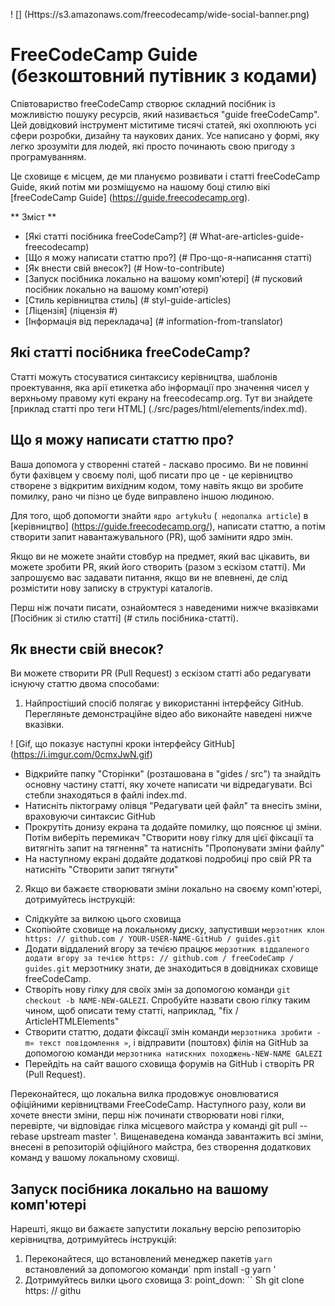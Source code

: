 ! [] (Https://s3.amazonaws.com/freecodecamp/wide-social-banner.png)

# FreeCodeCamp Guide (безкоштовний путівник з кодами)
Співтовариство freeCodeCamp створює складний посібник із можливістю пошуку ресурсів, який називається "guide freeCodeCamp". Цей довідковий інструмент міститиме тисячі статей, які охоплюють усі сфери розробки, дизайну та наукових даних. Усе написано у формі, яку легко зрозуміти для людей, які просто починають свою пригоду з програмуванням.

Це сховище є місцем, де ми плануємо розвивати і статті freeCodeCamp Guide, який потім ми розміщуємо на нашому боці стилю вікі [freeCodeCamp Guide] (https://guide.freecodecamp.org).

** Зміст **

- [Які статті посібника freeCodeCamp?] (# What-are-articles-guide-freecodecamp)
- [Що я можу написати статтю про?] (# Про-що-я-написання статті)
- [Як внести свій внесок?] (# How-to-contribute)
- [Запуск посібника локально на вашому комп'ютері] (# пусковий посібник локально на вашому комп'ютері)
- [Стиль керівництва стиль] (# styl-guide-articles)
- [Ліцензія] (ліцензія #)
- [Інформація від перекладача] (# information-from-translator)

## Які статті посібника freeCodeCamp?
Статті можуть стосуватися синтаксису керівництва, шаблонів проектування, яка арії етикетка або інформації про значення чисел у верхньому правому куті екрану на freecodecamp.org. Тут ви знайдете [приклад статті про теги HTML] (./src/pages/html/elements/index.md).

## Що я можу написати статтю про?
Ваша допомога у створенні статей - ласкаво просимо. Ви не повинні бути фахівцем у своєму полі, щоб писати про це - це керівництво створене з відкритим вихідним кодом, тому навіть якщо ви зробите помилку, рано чи пізно це буде виправлено іншою людиною.

Для того, щоб допомогти знайти `ядро artykułu` (` недопалка article`) в [керівництво] (https://guide.freecodecamp.org/), написати статтю, а потім створити запит навантажувального (PR), щоб замінити ядро ​​змін.

Якщо ви не можете знайти стовбур на предмет, який вас цікавить, ви можете зробити PR, який його створить (разом з ескізом статті). Ми запрошуємо вас задавати питання, якщо ви не впевнені, де слід розмістити нову записку в структурі каталогів.

Перш ніж почати писати, ознайомтеся з наведеними нижче вказівками [Посібник зі стилю статті] (# стиль посібника-статті).

## Як внести свій внесок?
Ви можете створити PR (Pull Request) з ескізом статті або редагувати існуючу статтю двома способами:

1) Найпростіший спосіб полягає у використанні інтерфейсу GitHub. Перегляньте демонстраційне відео або виконайте наведені нижче вказівки.

! [Gif, що показує наступні кроки інтерфейсу GitHub] (https://i.imgur.com/0cmxJwN.gif)

- Відкрийте папку "Сторінки" (розташована в "gides / src") та знайдіть основну частину статті, яку хочете написати чи відредагувати. Всі стебли знаходяться в файлі index.md.
- Натисніть піктограму олівця "Редагувати цей файл" та внесіть зміни, враховуючи синтаксис GitHub
- Прокрутіть донизу екрана та додайте помилку, що пояснює ці зміни. Потім виберіть перемикач "Створити нову гілку для цієї фіксації та витягніть запит на тягнення" та натисніть "Пропонувати зміни файлу"
- На наступному екрані додайте додаткові подробиці про свій PR та натисніть "Створити запит тягнути"


2) Якщо ви бажаєте створювати зміни локально на своєму комп'ютері, дотримуйтесь інструкцій:
- Слідкуйте за вилкою цього сховища
- Скопіюйте сховище на локальному диску, запустивши `мерзотник клон https: // github.com / YOUR-USER-NAME-GitHub / guides.git`
- Додати віддалений вгору за течією працює `мерзотник віддаленого додати вгору за течією https: // github.com / freeCodeCamp / guides.git` мерзотнику знати, де знаходиться в довідниках сховище freeCodeCamp.
- Створіть нову гілку для своїх змін за допомогою команди `git checkout -b NAME-NEW-GALEZI`. Спробуйте назвати свою гілку таким чином, щоб описати тему статті, наприклад, "fix / ArticleHTMLElements"
- Створити статтю, додати фіксації змін команди `мерзотника зробити -m« текст повідомлення »`, і відправити (поштовх) філія на GitHub за допомогою команди `мерзотника натискних походжень-NEW-NAME GALEZI`
- Перейдіть на сайт вашого сховища форумів на GitHub і створіть PR (Pull Request).

Переконайтеся, що локальна вилка продовжує оновлюватися офіційними керівництвами FreeCodeCamp. Наступного разу, коли ви хочете внести зміни, перш ніж починати створювати нові гілки, перевірте, чи відповідає гілка місцевого майстра у команді git pull --rebase upstream master '. Вищенаведена команда завантажить всі зміни, внесені в репозиторій офіційного майстра, без створення додаткових команд у вашому локальному сховищі.

## Запуск посібника локально на вашому комп'ютері

Нарешті, якщо ви бажаєте запустити локальну версію репозиторію керівництва, дотримуйтесь інструкцій:

1. Переконайтеся, що встановлений менеджер пакетів `yarn` встановлений за допомогою команди` npm install -g yarn '
2. Дотримуйтесь вилки цього сховища
3: point_down:
`` Sh
git clone https: // githu
